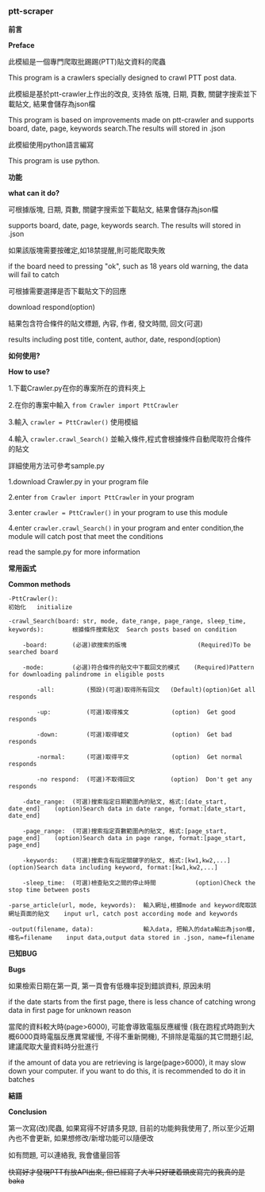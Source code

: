 ### ptt-scraper
**前言**

**Preface**

此模組是一個專門爬取批踢踢(PTT)貼文資料的爬蟲

This program is a crawlers specially designed to crawl PTT post data.

此模組是基於ptt-crawler上作出的改良, 支持依 版塊, 日期, 頁數, 關鍵字搜索並下載貼文, 結果會儲存為json檔

This program is based on improvements made on ptt-crawler and supports board, date, page, keywords search.The results will stored in .json

此模組使用python語言編寫

This program is use python.


**功能**

**what can it do?**

可根據版塊, 日期, 頁數, 關鍵字搜索並下載貼文, 結果會儲存為json檔

supports board, date, page, keywords search. The results will stored in .json

如果該版塊需要按確定,如18禁提醒,則可能爬取失敗

if the board need to pressing "ok", such as 18 years old warning, the data will fail to catch

可根據需要選擇是否下載貼文下的回應

download respond(option)

結果包含符合條件的貼文標題, 內容, 作者, 發文時間, 回文(可選)

results including post title, content, author, date, respond(option)


**如何使用?**

**How to use?**

1.下載Crawler.py在你的專案所在的資料夾上

2.在你的專案中輸入  `from Crawler import PttCrawler`

3.輸入  `crawler = PttCrawler()`  使用模組

4.輸入  `crawler.crawl_Search()`  並輸入條件,程式會根據條件自動爬取符合條件的貼文

詳細使用方法可參考sample.py


1.download Crawler.py in your program file

2.enter `from Crawler import PttCrawler` in your program

3.enter `crawler = PttCrawler()` in your program to use this module

4.enter `crawler.crawl_Search()` in your program and enter condition,the module will catch post that meet the conditions

read the sample.py for more information


**常用函式**

**Common methods**

    -PttCrawler():                                                                        初始化   initialize 

    -crawl_Search(board: str, mode, date_range, page_range, sleep_time, keywords):        根據條件搜索貼文  Search posts based on condition

        -board:       (必選)欲搜索的版塊                    (Required)To be searched board
  
        -mode:        (必選)符合條件的貼文中下載回文的模式    (Required)Pattern for downloading palindrome in eligible posts
  
            -all:         (預設)(可選)取得所有回文   (Default)(option)Get all responds
    
            -up:          (可選)取得推文            (option)  Get good responds 
    
            -down:        (可選)取得噓文            (option)  Get bad responds
    
            -normal:      (可選)取得平文            (option)  Get normal responds
    
            -no respond:  (可選)不取得回文          (option)  Don't get any responds
    
        -date_range:  (可選)搜索指定日期範圍內的貼文, 格式:[date_start, date_end]    (option)Search data in date range, format:[date_start, date_end]  

        -page_range:  (可選)搜索指定頁數範圍內的貼文, 格式:[page_start, page_end]    (option)Search data in page range, format:[page_start, page_end]

        -keywords:    (可選)搜索含有指定關鍵字的貼文, 格式:[kw1,kw2,...]             (option)Search data including keyword, format:[kw1,kw2,...]

        -sleep_time:  (可選)檢查貼文之間的停止時間           (option)Check the stop time between posts

    -parse_article(url, mode, keywords):  輸入網址,根據mode and keyword爬取該網址頁面的貼文    input url, catch post according mode and keywords

    -output(filename, data):              輸入data, 把輸入的data輸出為json檔,檔名=filename    input data,output data stored in .json, name=filename


**已知BUG**

**Bugs**

如果檢索日期在第一頁, 第一頁會有低機率捉到錯誤資料, 原因未明

if the date starts from the first page, there is less chance of catching wrong data in first page for unknown reason

當爬的資料較大時(page>6000), 可能會導致電腦反應緩慢 (我在跑程式時跑到大概6000頁時電腦反應異常緩慢, 不得不重新開機), 不排除是電腦的其它問題引起, 建議爬取大量資料時分批進行

if the amount of data you are retrieving is large(page>6000), it may slow down your computer. if you want to do this, it is recommended to do it in batches


**結語**

**Conclusion**

第一次寫(改)爬蟲, 如果寫得不好請多見諒, 目前的功能夠我使用了, 所以至少近期內也不會更新, 如果想修改/新增功能可以隨便改

如有問題, 可以連絡我, 我會儘量回答

~~快寫好才發現PTT有放API出來, 但已經寫了大半只好硬着頭皮寫完的我真的是baka~~
